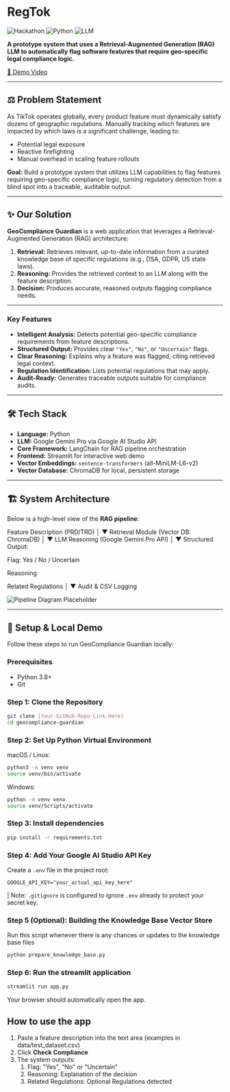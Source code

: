 # RegTok

![Hackathon](https://img.shields.io/badge/Hackathon-TikTok-blue)
![Python](https://img.shields.io/badge/Language-Python-3776AB)
![LLM](https://img.shields.io/badge/LLM-Google%20Gemini%20Pro-orange)

**A prototype system that uses a Retrieval-Augmented Generation (RAG) LLM to automatically flag software features that require geo-specific legal compliance logic.**

[🎥 Demo Video](Your-YouTube-Link-Here)

---

## ⚖️ Problem Statement

As TikTok operates globally, every product feature must dynamically satisfy dozens of geographic regulations. Manually tracking which features are impacted by which laws is a significant challenge, leading to:

- Potential legal exposure
- Reactive firefighting
- Manual overhead in scaling feature rollouts

**Goal:** Build a prototype system that utilizes LLM capabilities to flag features requiring geo-specific compliance logic, turning regulatory detection from a blind spot into a traceable, auditable output.

---

## ✨ Our Solution

**GeoCompliance Guardian** is a web application that leverages a Retrieval-Augmented Generation (RAG) architecture:

1. **Retrieval:** Retrieves relevant, up-to-date information from a curated knowledge base of specific regulations (e.g., DSA, GDPR, US state laws).
2. **Reasoning:** Provides the retrieved context to an LLM along with the feature description.
3. **Decision:** Produces accurate, reasoned outputs flagging compliance needs.

---

### Key Features

- **Intelligent Analysis:** Detects potential geo-specific compliance requirements from feature descriptions.
- **Structured Output:** Provides clear `"Yes"`, `"No"`, or `"Uncertain"` flags.
- **Clear Reasoning:** Explains why a feature was flagged, citing retrieved legal context.
- **Regulation Identification:** Lists potential regulations that may apply.
- **Audit-Ready:** Generates traceable outputs suitable for compliance audits.

---

## 🛠️ Tech Stack

- **Language:** Python
- **LLM:** Google Gemini Pro via Google AI Studio API
- **Core Framework:** LangChain for RAG pipeline orchestration
- **Frontend:** Streamlit for interactive web demo
- **Vector Embeddings:** `sentence-transformers` (all-MiniLM-L6-v2)
- **Vector Database:** ChromaDB for local, persistent storage

---

## 🏗️ System Architecture

Below is a high-level view of the **RAG pipeline**:

Feature Description (PRD/TRD)
│
▼
Retrieval Module
(Vector DB: ChromaDB)
│
▼
LLM Reasoning
(Google Gemini Pro API)
│
▼
Structured Output:

Flag: Yes / No / Uncertain

Reasoning

Related Regulations
│
▼
Audit & CSV Logging

![Pipeline Diagram Placeholder](https://via.placeholder.com/600x300?text=RAG+Pipeline+Diagram)

---


## 🚀 Setup & Local Demo

Follow these steps to run GeoCompliance Guardian locally:

### Prerequisites

- Python 3.8+
- Git

### Step 1: Clone the Repository

```bash
git clone [Your-GitHub-Repo-Link-Here]
cd geocompliance-guardian
```
### Step 2: Set Up Python Virtual Environment

macOS / Linux:
```bash
python3 -m venv venv
source venv/bin/activate
```

Windows:
```bash
python -m venv venv
source venv/Scripts/activate 
```
### Step 3: Install dependencies
```bash
pip install -r requirements.txt
```

### Step 4: Add Your Google AI Studio API Key
Create a `.env` file in the project root:
```env
GOOGLE_API_KEY="your_actual_api_key_here"
```
| Note: `.gitignore` is configured to ignore `.env` already to protect your secret key.

### Step 5 (Optional): Building the Knowledge Base Vector Store
Run this script whenever there is any chances or updates to the knowledge base files
```bash
python prepare_knowledge_base.py
```

### Step 6: Run the streamlit application
```bash
streamlit run app.py
```
Your browser should automatically open the app.

## How to use the app

1) Paste a feature description into the text area (examples in data/test_dataset.csv)
2) Click <b>Check Compliance</b>
3) The system outputs:
   1) Flag: "Yes", "No" or "Uncertain"
   2) Reasoning: Explanation of the decision
   3) Related Regulations: Optional Regulations detected